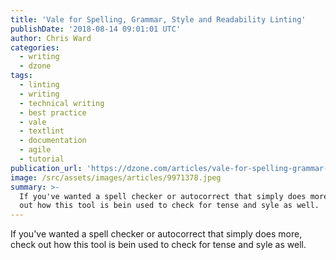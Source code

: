 ```yaml
---
title: 'Vale for Spelling, Grammar, Style and Readability Linting'
publishDate: '2018-08-14 09:01:01 UTC'
author: Chris Ward
categories:
  - writing
  - dzone
tags:
  - linting
  - writing
  - technical writing
  - best practice
  - vale
  - textlint
  - documentation
  - agile
  - tutorial
publication_url: 'https://dzone.com/articles/vale-for-spelling-grammar-style-and-readability-li'
image: /src/assets/images/articles/9971378.jpeg
summary: >-
  If you've wanted a spell checker or autocorrect that simply does more, check
  out how this tool is bein used to check for tense and syle as well.
---
```

If you've wanted a spell checker or autocorrect that simply does more, check out how this tool is bein used to check for tense and syle as well.

